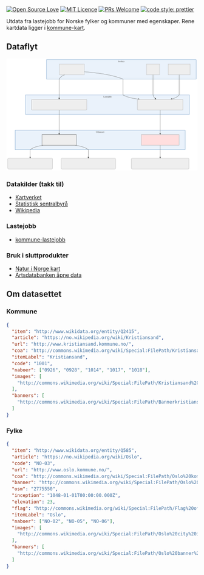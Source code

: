 [![Open Source Love](https://badges.frapsoft.com/os/v2/open-source.svg?v=103)](https://github.com/ellerbrock/open-source-badges/)
[![MIT Licence](https://badges.frapsoft.com/os/mit/mit.svg?v=103)](https://opensource.org/licenses/mit-license.php)
[![PRs Welcome](https://img.shields.io/badge/PRs-welcome-brightgreen.svg)](CONTRIBUTING.md#pull-requests)
[![code style: prettier](https://img.shields.io/badge/code_style-prettier-ff69b4.svg?style=flat-square)](https://github.com/prettier/prettier)

Utdata fra lastejobb for Norske fylker og kommuner med egenskaper. Rene kartdata ligger i [kommune-kart](https://github.com/Artsdatabanken/kommune-kart).

## Dataflyt

![Flytdiagram](./flytdiagram.svg)

### Datakilder (takk til)

- [Kartverket](https://kartverket.no)
- [Statistisk sentralbyrå](https://ssb.no)
- [Wikipedia](https://no.wikipedia.org)

### Lastejobb

- [kommune-lastejobb](https://github.com/Artsdatabanken/kommune-lastejobb)

### Bruk i sluttprodukter

- [Natur i Norge kart](https://github.com/Artsdatabanken/nin-kart-frontend)
- [Artsdatabanken åpne data](https://data.artsdatabanken.no/)

## Om datasettet

### Kommune

```json
{
  "item": "http://www.wikidata.org/entity/Q2415",
  "article": "https://no.wikipedia.org/wiki/Kristiansand",
  "url": "http://www.kristiansand.kommune.no/",
  "coa": "http://commons.wikimedia.org/wiki/Special:FilePath/Kristiansand%20komm.svg",
  "itemLabel": "Kristiansand",
  "code": "1001",
  "naboer": ["0926", "0928", "1014", "1017", "1018"],
  "images": [
    "http://commons.wikimedia.org/wiki/Special:FilePath/Kristiansand%2C%20Norway.jpg"
  ],
  "banners": [
    "http://commons.wikimedia.org/wiki/Special:FilePath/Bannerkristiansand.JPG"
  ]
}
```

### Fylke

```json
{
  "item": "http://www.wikidata.org/entity/Q585",
  "article": "https://no.wikipedia.org/wiki/Oslo",
  "code": "NO-03",
  "url": "http://www.oslo.kommune.no/",
  "coa": "http://commons.wikimedia.org/wiki/Special:FilePath/Oslo%20komm.svg",
  "banner": "http://commons.wikimedia.org/wiki/Special:FilePath/Oslo%20banner%20Akershus%20castle.jpg",
  "osm": "2775550",
  "inception": "1048-01-01T00:00:00.000Z",
  "elevation": 23,
  "flag": "http://commons.wikimedia.org/wiki/Special:FilePath/Flag%20of%20Oslo.svg",
  "itemLabel": "Oslo",
  "naboer": ["NO-02", "NO-05", "NO-06"],
  "images": [
    "http://commons.wikimedia.org/wiki/Special:FilePath/Oslo%20city%20in%2010%20images.jpg"
  ],
  "banners": [
    "http://commons.wikimedia.org/wiki/Special:FilePath/Oslo%20banner%20Akershus%20castle.jpg"
  ]
}
```
